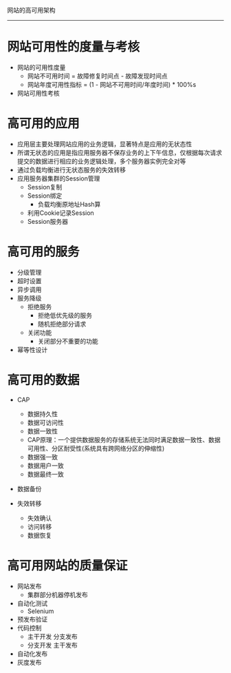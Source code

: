 网站的高可用架构

---

# 网站可用性的度量与考核

- 网站的可用性度量
    - 网站不可用时间 = 故障修复时间点 - 故障发现时间点
    - 网站年度可用性指标 = (1 - 网站不可用时间/年度时间) * 100%s
- 网站可用性考核

# 高可用的应用

- 应用层主要处理网站应用的业务逻辑，显著特点是应用的无状态性
- 所谓无状态的应用是指应用服务器不保存业务的上下午信息，仅根据每次请求提交的数据进行相应的业务逻辑处理，多个服务器实例完全对等
- 通过负载均衡进行无状态服务的失效转移
- 应用服务器集群的Session管理
    - Session复制
    - Session绑定
        - 负载均衡原地址Hash算
    - 利用Cookie记录Session
    - Session服务器

# 高可用的服务

- 分级管理
- 超时设置
- 异步调用
- 服务降级
    - 拒绝服务
        - 拒绝低优先级的服务
        - 随机拒绝部分请求
    - 关闭功能
        - 关闭部分不重要的功能
- 幂等性设计

# 高可用的数据

- CAP
    - 数据持久性
    - 数据可访问性
    - 数据一致性
    - CAP原理：一个提供数据服务的存储系统无法同时满足数据一致性、数据可用性、分区耐受性(系统具有跨网络分区的伸缩性)
    - 数据强一致
    - 数据用户一致
    - 数据最终一致

- 数据备份

- 失效转移
    - 失效确认
    - 访问转移
    - 数据恢复
    
# 高可用网站的质量保证

- 网站发布
	- 集群部分机器停机发布
- 自动化测试
	- Selenium
- 预发布验证
- 代码控制
	- 主干开发 分支发布
	- 分支开发 主干发布
- 自动化发布
- 灰度发布
